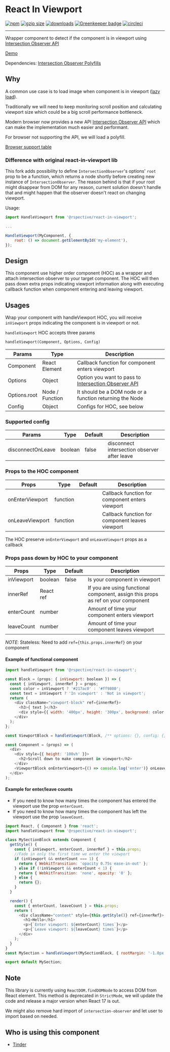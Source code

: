 <p align="center">
  <h1>React In Viewport</h1>
  <a href="https://www.npmjs.org/package/react-in-viewport"><img src="https://img.shields.io/npm/v/react-in-viewport.svg?style=flat" alt="npm"></a>
  <a href="https://unpkg.com/react-in-viewport"><img src="https://img.badgesize.io/https://unpkg.com/react-in-viewport/dist/es/index.js?compression=gzip" alt="gzip size"></a>
  <a href="https://www.npmjs.com/package/react-in-viewport"><img src="https://img.shields.io/npm/dt/react-in-viewport.svg" alt="downloads" ></a>
  <a href="https://circleci.com/gh/roderickhsiao/react-in-viewport"><img src="https://circleci.com/gh/roderickhsiao/react-in-viewport.svg?style=svg" alt="Greenkeeper badge"></a>
  <a href="https://greenkeeper.io/"><img src="https://badges.greenkeeper.io/roderickhsiao/react-in-viewport.svg" alt="circleci"></a>

</p>

<hr>

Wrapper component to detect if the component is in viewport using [Intersection Observer API](https://developer.mozilla.org/en-US/docs/Web/API/Intersection_Observer_API)

[Demo](https://roderickhsiao.github.io/react-in-viewport/)

Dependencies: [Intersection Observer Polyfills](https://www.npmjs.com/package/intersection-observer)

## Why

A common use case is to load image when component is in viewport ([lazy load](https://medium.com/@roderickhsiao/performance-101-i-know-how-to-load-images-a262d556250f)).

Traditionally we will need to keep monitoring scroll position and calculating viewport size which could be a big scroll performance bottleneck.

Modern browser now provides a new API [Intersection Observer API](https://developer.mozilla.org/en-US/docs/Web/API/Intersection_Observer_API) which can make the implementation much easier and performant.

For browser not supporting the API, we will load a polyfill.

[Browser support table](https://caniuse.com/#feat=intersectionobserver)

### Difference with original react-in-viewport lib

This fork adds possibility to define `IntersectionObserver`'s options' `root` prop to be a function, which returns a node shortly before creating
new instance of `IntersectionObserver`. The reason behind is that if your root might disappear from DOM for any reason, current solution doesn't
handle that and might happen that the observer doesn't react on changing viewport. 

Usage:

```javascript
import HandleViewport from '@rspective/react-in-viewport';

...

HandleViewport(MyComponent, {
    root: () => document.getElementById('my-element'),
});
```

## Design

This component use higher order component (HOC) as a wrapper and attach intersection observer to your target component. The HOC will then pass down extra props indicating viewport information along with executing callback function when component entering and leaving viewport.

## Usages

Wrap your component with handleViewport HOC, you will receive `inViewport` props indicating the component is in viewport or not.

`handleViewport` HOC accepts three params

`handleViewport(Component, Options, Config)`

| Params       | Type            | Description                                                                                                                        |
|--------------|-----------------|------------------------------------------------------------------------------------------------------------------------------------|
| Component    | React Element   | Callback function for component enters viewport                                                                                    |
| Options      | Object          | Option you want to pass to [Intersection Observer API](https://developer.mozilla.org/en-US/docs/Web/API/Intersection_Observer_API) |
| Options.root | Node / Function | It should be a DOM node or a function returning the Node                                                                           |
| Config       | Object          | Configs for HOC, see below                                                                                                         |

### Supported config

| Params            | Type    | Default | Description                                  |
|-------------------|---------|---------|----------------------------------------------|
| disconnectOnLeave | boolean | false   | disconnect intersection observer after leave |

### Props to the HOC component

| Props           | Type     | Default | Description                                     |
|-----------------|----------|---------|-------------------------------------------------|
| onEnterViewport | function |         | Callback function for component enters viewport |
| onLeaveViewport | function |         | Callback function for component leaves viewport |

The HOC preserve `onEnterViewport` and `onLeaveViewport` props as a callback


### Props pass down by HOC to your component

| Props      | Type      | Default | Description                                                                       |
|------------|-----------|---------|-----------------------------------------------------------------------------------|
| inViewport | boolean   | false   | Is your component in viewport                                                     |  
| innerRef   | React ref |         | If you are using functional component, assign this props as ref on your component |
| enterCount | number    |         | Amount of time your component enters viewport                                     |
| leaveCount | number    |         | Amount of time your component leaves viewport                                     |

_NOTE_: Stateless: Need to add `ref={this.props.innerRef}` on your component

#### Example of functional component

```javascript
import handleViewport from '@rspective/react-in-viewport';

const Block = (props: { inViewport: boolean }) => {
  const { inViewport, innerRef } = props;
  const color = inViewport ? '#217ac0' : '#ff9800';
  const text = inViewport ? 'In viewport' : 'Not in viewport';
  return (
    <div className="viewport-block" ref={innerRef}>
      <h3>{ text }</h3>
      <div style={{ width: '400px', height: '300px', background: color }} />
    </div>
  );
};

const ViewportBlock = handleViewport(Block, /** options: {}, config: {} **/);

const Component = (props) => (
  <div>
    <div style={{ height: '100vh' }}>
      <h2>Scroll down to make component in viewport</h2>
    </div>
    <ViewportBlock onEnterViewport={() => console.log('enter')} onLeaveViewport={() => console.log('leave')} />
  </div>
);
```

#### Example for enter/leave counts

- If you need to know how many times the component has entered the viewport use the prop `enterCount`.
- If you need to know how many times the component has left the viewport use the prop `leaveCount`.

```javascript
import React, { Component } from 'react';
import handleViewport from '@rspective/react-in-viewport';

class MySectionBlock extends Component {
  getStyle() {
    const { inViewport, enterCount, innerRef } = this.props;
    //Fade in only the first time we enter the viewport
    if (inViewport && enterCount === 1) {
      return { WebkitTransition: 'opacity 0.75s ease-in-out' };
    } else if (!inViewport && enterCount < 1) {
      return { WebkitTransition: 'none', opacity: '0' };
    } else {
      return {};
    }
  }

  render() {
    const { enterCount, leaveCount } = this.props;
    return (
      <div className="content" style={this.getStyle()} ref={innerRef}>
        <h1>Hello</h1>
        <p>{`Enter viewport: ${enterCount} times`}</p>
        <p>{`Leave viewport: ${leaveCount} times`}</p>
      </div>
    );
  }
}
const MySection = handleViewport(MySectionBlock, { rootMargin: '-1.0px' });

export default MySection;
```

## Note

This library is currently using `ReactDOM.findDOMNode` to access DOM from React element. This method is deprecated in `StrictMode`, we will update the code and release a major version when React 17 is out.

We might also remove hard import of `intersection-observer` and let user to import based on needed.

## Who is using this component

- [Tinder](https://tinder.com)
